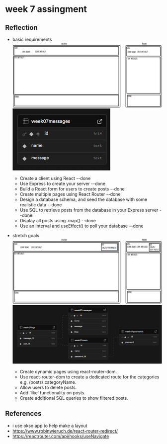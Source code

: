 # week 7 assingment

## Reflection

- basic requirements
  <img src="image-1.png" alt="phone & desktop"/>
  <img src="image-2.png" alt="DB"/>

  - Create a client using React --done
  - Use Express to create your server --done
  - Build a React form for users to create posts --done
  - Create multiple pages using React Router --done
  - Design a database schema, and seed the database with some realistic data --done
  - Use SQL to retrieve posts from the database in your Express server --done
  - Display all posts using .map() --done
  - Use an interval and useEffect() to poll your database --done

- stretch goals
  <img src="image-3.png" alt="phone & desktop"/>
  <img src="image-4.png" alt="DB"/>
  - Create dynamic pages using react-router-dom.
  - Use react-router-dom to create a dedicated route for the categories e.g. /posts/:categoryName.
  - Allow users to delete posts.
  - Add ‘like’ functionality on posts.
  - Create additional SQL queries to show filtered posts.

## References

- i use okso.app to help make a layout
- https://www.robinwieruch.de/react-router-redirect/
- https://reactrouter.com/api/hooks/useNavigate

